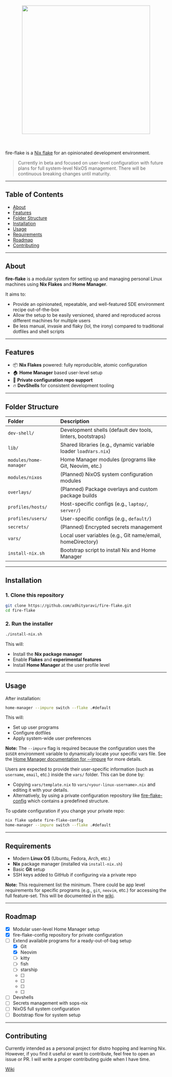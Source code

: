 <h1 align="center">
  <img src="https://github.com/user-attachments/assets/23ba47e9-0709-4445-8b2a-1665ac098d33" width="400">
</h1><br>

fire-flake is a  [Nix flake](https://nixos.wiki/wiki/Flakes) for an opinionated development environment.
> Currently in beta and focused on user-level configuration with future plans for full system-level NixOS management. There will be continuous breaking changes until maturity.

---

## Table of Contents

- [About](#about)
- [Features](#features)
- [Folder Structure](#folder-structure)
- [Installation](#installation)
- [Usage](#usage)
- [Requirements](#requirements)
- [Roadmap](#roadmap)
- [Contributing](#contributing)

---

## About

**fire-flake** is a modular system for setting up and managing personal Linux machines using **Nix Flakes** and **Home Manager**.

It aims to:

- Provide an opinionated, repeatable, and well-featured SDE environment recipe out-of-the-box
- Allow the setup to be easily versioned, shared and reproduced across different machines for multiple users
- Be less manual, invasie and flaky (lol, the irony) compared to traditional dotfiles and shell scripts

---

## Features

- 📦 **Nix Flakes** powered: fully reproducible, atomic configuration
- 🏠 **Home Manager** based user-level setup
- 🔐 **Private configuration repo support**
- 🔥 **DevShells** for consistent development tooling

---

## Folder Structure

| Folder | Description |
|:-------|:------------|
| `dev-shell/` | Development shells (default dev tools, linters, bootstraps) |
| `lib/` | Shared libraries (e.g., dynamic variable loader `loadVars.nix`) |
| `modules/home-manager` | Home Manager modules (programs like Git, Neovim, etc.) |
| `modules/nixos` | (Planned) NixOS system configuration modules |
| `overlays/` | (Planned) Package overlays and custom package builds |
| `profiles/hosts/` | Host-specific configs (e.g., `laptop/`, `server/`) |
| `profiles/users/` | User-specific configs (e.g., `default/`) |
| `secrets/` | (Planned) Encrypted secrets management |
| `vars/` | Local user variables (e.g., Git name/email, homeDirectory) |
| `install-nix.sh` | Bootstrap script to install Nix and Home Manager |

---

## Installation

### 1. Clone this repository

```bash
git clone https://github.com/adhityaravi/fire-flake.git
cd fire-flake
```

### 2. Run the installer

```bash
./install-nix.sh
```

This will:

- Install the **Nix package manager**
- Enable **Flakes** and **experimental features**
- Install **Home Manager** at the user profile level

---

## Usage

After installation:

```bash
home-manager --impure switch --flake .#default
```

This will:

- Set up user programs
- Configure dotfiles
- Apply system-wide user preferences

**Note:** The `--impure` flag is required because the configuration uses the `$USER` environment variable to dynamically locate your specific vars file. See the [Home Manager documentation for --impure](https://nix-community.github.io/home-manager/index.html#sec-flakes-impure) for more details.

Users are expected to provide their user-specific information (such as `username`, `email`, etc.) inside the `vars/` folder. This can be done by:

- Copying `vars/template.nix` to `vars/<your-linux-username>.nix` and editing it with your details.
- Alternatively, by using a private configuration repository like [fire-flake-config](https://github.com/adhityaravi/fire-flake-config) which contains a predefined structure.

To update configuration if you change your private repo:

```bash
nix flake update fire-flake-config
home-manager --impure switch --flake .#default
```

---

## Requirements

- Modern **Linux OS** (Ubuntu, Fedora, Arch, etc.)
- **Nix** package manager (installed via `install-nix.sh`)
- Basic **Git** setup
- SSH keys added to GitHub if configuring via a private repo 

**Note:** This requirement list the minimum. There could be app level requirements for specific programs (e.g., `git`, `neovim`, etc.) for accessing the full feature-set. This will be documented in the [wiki](https://github.com/adhityaravi/fire-flake/wiki).

---

## Roadmap

- [x] Modular user-level Home Manager setup
- [x] fire-flake-config repository for private configuration
- [ ] Extend available programs for a ready-out-of-bag setup
    - [x] Git
    - [x] Neovim
    - [ ] kitty
    - [ ] fish
    - [ ] starship
    - [ ]
    - [ ] 
    - [ ]
    - [ ]
- [ ] Devshells
- [ ] Secrets management with sops-nix
- [ ] NixOS full system configuration
- [ ] Bootstrap flow for system setup

---

## Contributing

Currently intended as a personal project for distro hopping and learning Nix. However, if you find it useful or want to contribute, feel free to open an issue or PR.
I will write a proper contributing guide when I have time.


[Wiki](https://github.com/adhityaravi/fire-flake/wiki)

